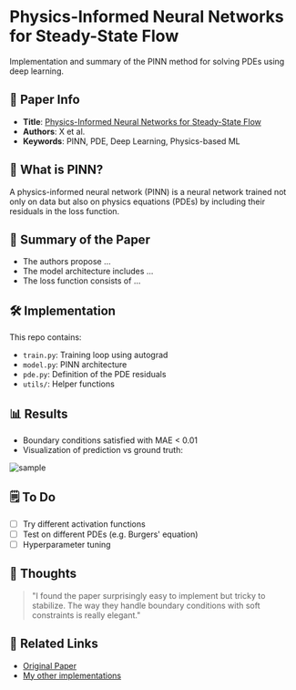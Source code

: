 # Physics-Informed Neural Networks for Steady-State Flow

Implementation and summary of the PINN method for solving PDEs using deep learning.

## 🔗 Paper Info

- **Title**: [Physics-Informed Neural Networks for Steady-State Flow](https://arxiv.org/abs/xxxx.xxxxx)
- **Authors**: X et al.
- **Keywords**: PINN, PDE, Deep Learning, Physics-based ML

## 🧠 What is PINN?

A physics-informed neural network (PINN) is a neural network trained not only on data but also on physics equations (PDEs) by including their residuals in the loss function.

## 📝 Summary of the Paper

- The authors propose ...
- The model architecture includes ...
- The loss function consists of ...

## 🛠️ Implementation

This repo contains:
- `train.py`: Training loop using autograd
- `model.py`: PINN architecture
- `pde.py`: Definition of the PDE residuals
- `utils/`: Helper functions

## 📊 Results

- Boundary conditions satisfied with MAE < 0.01
- Visualization of prediction vs ground truth:

![sample](./assets/pinn_result.png)

## 🗒️ To Do

- [ ] Try different activation functions
- [ ] Test on different PDEs (e.g. Burgers' equation)
- [ ] Hyperparameter tuning

## 💬 Thoughts

> "I found the paper surprisingly easy to implement but tricky to stabilize. The way they handle boundary conditions with soft constraints is really elegant."

## 📎 Related Links

- [Original Paper](https://arxiv.org/abs/xxxx.xxxxx)
- [My other implementations](https://github.com/skato)
